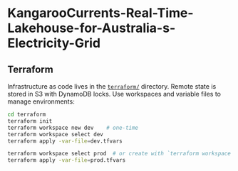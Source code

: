 # KangarooCurrents-Real-Time-Lakehouse-for-Australia-s-Electricity-Grid

## Terraform

Infrastructure as code lives in the [`terraform/`](terraform/) directory. Remote state is stored in S3 with DynamoDB locks. Use workspaces and variable files to manage environments:

```sh
cd terraform
terraform init
terraform workspace new dev    # one-time
terraform workspace select dev
terraform apply -var-file=dev.tfvars

terraform workspace select prod  # or create with `terraform workspace new prod`
terraform apply -var-file=prod.tfvars
```
